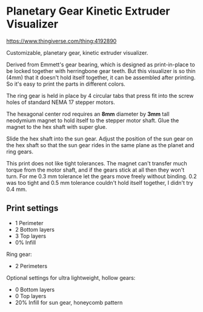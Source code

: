 # Planetary Gear Kinetic Extruder Visualizer

https://www.thingiverse.com/thing:4192890

Customizable, planetary gear, kinetic extruder visualizer.

Derived from Emmett's gear bearing, which is designed as print-in-place to be locked together with herringbone gear teeth. But this visualizer is so thin (4mm) that it doesn't hold itself together, it can be assembled after printing. So it's easy to print the parts in different colors.

The ring gear is held in place by 4 circular tabs that press fit into the screw holes of standard NEMA 17 stepper motors.

The hexagonal center rod requires an **8mm** diameter by **3mm** tall neodymium magnet to hold itself to the stepper motor shaft. Glue the magnet to the hex shaft with super glue.

Slide the hex shaft into the sun gear. Adjust the position of the sun gear on the hex shaft so that the sun gear rides in the same plane as the planet and ring gears.

This print does not like tight tolerances. The magnet can't transfer much torque from the motor shaft, and if the gears stick at all then they won't turn. For me 0.3 mm tolerance let the gears move freely without binding. 0.2 was too tight and 0.5 mm tolerance couldn't hold itself together, I didn't try 0.4 mm.

## Print settings

- 1 Perimeter
- 2 Bottom layers
- 3 Top layers
- 0% Infill

Ring gear:

- 2 Perimeters

Optional settings for ultra lightweight, hollow gears:

- 0 Bottom layers
- 0 Top layers
- 20% Infill for sun gear, honeycomb pattern
